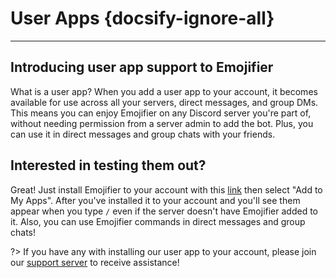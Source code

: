 # User Apps {docsify-ignore-all}
---

## Introducing user app support to Emojifier
What is a user app? When you add a user app to your account, it becomes available for use across all your servers, direct messages, and group DMs. This means you can enjoy Emojifier on any Discord server you're part of, without needing permission from a server admin to add the bot. Plus, you can use it in direct messages and group chats with your friends.

## Interested in testing them out?
Great! Just install Emojifier to your account with this [link](https://discord.com/api/oauth2/authorize?client_id=673994042450903089) then select "Add to My Apps". After you've installed it to your account and you'll see them appear when you type `/` even if the server doesn't have Emojifier added to it. Also, you can use Emojifier commands in direct messages and group chats!

?> If you have any with installing our user app to your account, please join our [support server](https://discord.gg/MTwj6wG) to receive assistance!
